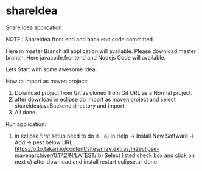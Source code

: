 # shareIdea
Share Idea application  

NOTE : ShareIdea front end and back end code committed 


Here in master Branch all application will available.
Please download master branch. Here javacode,frontend and Nodejs Code will available.

Lets Start with some awesome !dea.

How to Import as maven project: 
1) Download project from Git as cloned from Git URL as a Normal project.
2) after download in eclipse do import as maven project and select shareideajavaBackend  directory and import
3) All done.


Run application: 

1) in eclipse first setup need to  do is :
		a) In Help -> Install New Software -> Add -> pest below URL
		https://otto.takari.io/content/sites/m2e.extras/m2eclipse-mavenarchiver/0.17.2/N/LATEST/
		b) Select listed check box and click on next
		c) after download and install restart eclipse.all done

		
		
		
